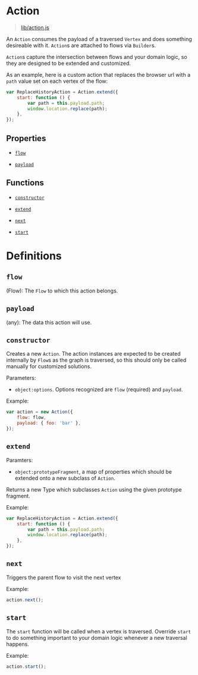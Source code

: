 # Action

> [lib/action.js](https://github.com/kgarsjo/flow/blob/master/lib/action.js)

An `Action` consumes the payload of a traversed `Vertex` and does something desireable with it. `Action`s are attached to flows via `Builder`s.

`Action`s capture the intersection between flows and your domain logic, so they are designed to be extended and customized.

As an example, here is a custom action that replaces the browser url with a `path` value set on each vertex of the flow:

```javascript
var ReplaceHistoryAction = Action.extend({
    start: function () {
        var path = this.payload.path;
        window.location.replace(path);
    },
});
```

## Properties

- [`flow`](#user-content-flow)

- [`payload`](#user-content-payload)

## Functions

- [`constructor`](#user-content-constructor)

- [`extend`](#user-content-extend)

- [`next`](#user-content-next)

- [`start`](#user-content-start)

# Definitions

## `flow`
(Flow): The `Flow` to which this action belongs.

## `payload`
(any): The data this action will use.

## `constructor`
Creates a new `Action`. The action instances are expected to be created internally by `Flow`s as the graph is traversed, so this should only be called manually for customized solutions.

Parameters:
- `object:options`. Options recognized are `flow` (required) and `payload`.

Example:
```javascript
var action = new Action({
    flow: flow,
    payload: { foo: 'bar' },
});
```

## `extend`
Paramters:
- `object:prototypeFragment`, a map of properties which should be extended onto a new subclass of `Action`.

Returns a new Type which subclasses `Action` using the given prototype fragment.

Example:
```javascript
var ReplaceHistoryAction = Action.extend({
    start: function () {
        var path = this.payload.path;
        window.location.replace(path);
    },
});
```

## `next`
Triggers the parent flow to visit the next vertex

Example:
```javascript
action.next();
```

## `start`
The `start` function will be called when a vertex is traversed. Override `start` to do something important to your domain logic whenever a new traversal happens.

Example:
```javascript
action.start();
```
